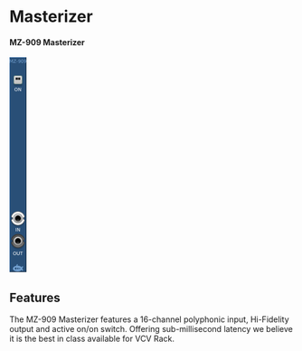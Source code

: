 # Masterizer
#### MZ-909 Masterizer

![View of the Masterizer](MZ-909.png "Masterizer")

## Features

The MZ-909 Masterizer features a 16-channel polyphonic input, Hi-Fidelity output and active on/on switch. Offering sub-millisecond latency we believe it is the best in class available for VCV Rack.
